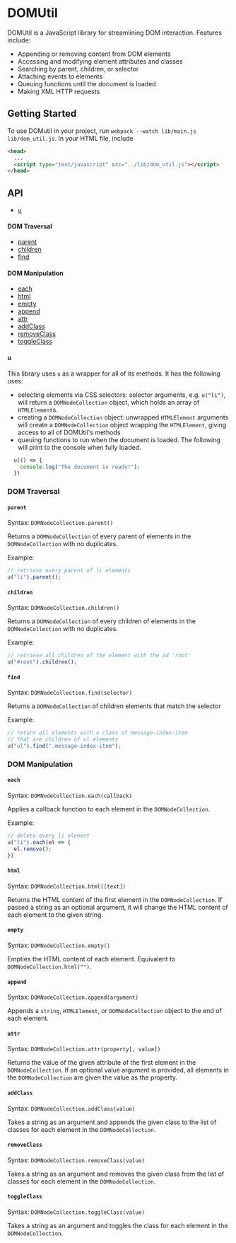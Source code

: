 # DOMUtil

DOMUtil is a JavaScript library for streamlining DOM interaction. Features include:

* Appending or removing content from DOM elements
* Accessing and modifying element attributes and classes
* Searching by parent, children, or selector
* Attaching events to elements
* Queuing functions until the document is loaded
* Making XML HTTP requests

## Getting Started

To use DOMutil in your project, run ```webpack --watch lib/main.js lib/dom_util.js```. In your HTML file, include
```HTML
<head>
  ...
  <script type="text/javascript" src="../lib/dom_util.js"></script>
</head>
```

## API

* [u](#u)

#### DOM Traversal
* [parent](#parent)
* [children](#children)
* [find](#find)

#### DOM Manipulation
* [each](#each)
* [html](#html)
* [empty](#empty)
* [append](#append)
* [attr](#attr)
* [addClass](#addClass)
* [removeClass](#removeClass)
* [toggleClass](#toggleClass)

#### u

This library uses ```u``` as a wrapper for all of its methods. It has the following uses:
* selecting elements via CSS selectors: selector arguments, e.g. ```u("li")```, will return a ```DOMNodeCollection``` object, which holds an array of ```HTMLElement```s.
* creating a ```DOMNodeCollection``` object: unwrapped ```HTMLElement``` arguments will create a ```DOMNodeCollection``` object wrapping the ```HTMLElement```, giving access to all of DOMUtil's methods
* queuing functions to run when the document is loaded. The following will print to the console when fully loaded.
```javascript
  u(() => {
    console.log("The document is ready!");
  })
```

### DOM Traversal

#### ```parent```

Syntax: ```DOMNodeCollection.parent()```

Returns a ```DOMNodeCollection``` of every parent of elements in the ```DOMNodeCollection``` with no duplicates.

Example:

```javascript
// retrieve every parent of li elements
u("li").parent();
```

#### ```children```

Syntax: ```DOMNodeCollection.children()```

Returns a ```DOMNodeCollection``` of every children of elements in the ```DOMNodeCollection``` with no duplicates.

Example:

```javascript
// retrieve all children of the element with the id 'root'
u("#root").children();
```

#### ```find```

Syntax: ```DOMNodeCollection.find(selector)```

Returns a ```DOMNodeCollection``` of children elements that match the selector

Example:

```javascript
// return all elements with a class of message-index-item
// that are children of ul elements
u("ul").find(".message-index-item");
```

### DOM Manipulation

#### ```each```

Syntax: ```DOMNodeCollection.each(callback)```

Applies a callback function to each element in the ```DOMNodeCollection```.

Example:

```javascript
// delete every li element
u("li").each(el => {
  el.remove();
})
```

#### ```html```

Syntax: ```DOMNodeCollection.html([text])```

Returns the HTML content of the first element in the ```DOMNodeCollection```. If passed a string as an optional argument, it will change the HTML content of each element to the given string.

#### ```empty```

Syntax: ```DOMNodeCollection.empty()```

Empties the HTML content of each element. Equivalent to ```DOMNodeCollection.html("")```.

#### ```append```

Syntax: ```DOMNodeCollection.append(argument)```

Appends a ```string```, ```HTMLElement```, or ```DOMNodeCollection``` object to the end of each element.

#### ```attr```

Syntax: ```DOMNodeCollection.attr(property[, value])```

Returns the value of the given attribute of the first element in the ```DOMNodeCollection```. If an optional value argument is provided, all elements in the ```DOMNodeCollection``` are given the value as the property.

#### ```addClass```

Syntax: ```DOMNodeCollection.addClass(value)```

Takes a string as an argument and appends the given class to the list of classes for each element in the ```DOMNodeCollection```.

#### ```removeClass```

Syntax: ```DOMNodeCollection.removeClass(value)```

Takes a string as an argument and removes the given class from the list of classes for each element in the ```DOMNodeCollection```.

#### ```toggleClass```

Syntax: ```DOMNodeCollection.toggleClass(value)```

Takes a string as an argument and toggles the class for each element in the ```DOMNodeCollection```.
